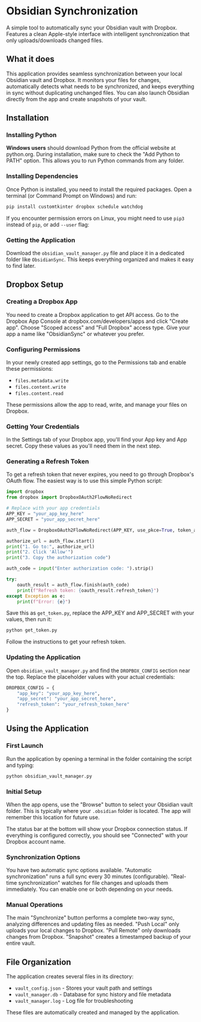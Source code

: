 # Obsidian Synchronization

A simple tool to automatically sync your Obsidian vault with Dropbox. Features a clean Apple-style interface with intelligent synchronization that only uploads/downloads changed files.

## What it does

This application provides seamless synchronization between your local Obsidian vault and Dropbox. It monitors your files for changes, automatically detects what needs to be synchronized, and keeps everything in sync without duplicating unchanged files. You can also launch Obsidian directly from the app and create snapshots of your vault.

## Installation

### Installing Python

**Windows users** should download Python from the official website at python.org. During installation, make sure to check the "Add Python to PATH" option. This allows you to run Python commands from any folder.


### Installing Dependencies

Once Python is installed, you need to install the required packages. Open a terminal (or Command Prompt on Windows) and run:

```bash
pip install customtkinter dropbox schedule watchdog
```

If you encounter permission errors on Linux, you might need to use `pip3` instead of `pip`, or add `--user` flag:

### Getting the Application

Download the `obsidian_vault_manager.py` file and place it in a dedicated folder like `ObsidianSync`. This keeps everything organized and makes it easy to find later.

## Dropbox Setup

### Creating a Dropbox App

You need to create a Dropbox application to get API access. Go to the Dropbox App Console at dropbox.com/developers/apps and click "Create app". Choose "Scoped access" and "Full Dropbox" access type. Give your app a name like "ObsidianSync" or whatever you prefer.

### Configuring Permissions

In your newly created app settings, go to the Permissions tab and enable these permissions:
- `files.metadata.write`
- `files.content.write` 
- `files.content.read`

These permissions allow the app to read, write, and manage your files on Dropbox.

### Getting Your Credentials

In the Settings tab of your Dropbox app, you'll find your App key and App secret. Copy these values as you'll need them in the next step.

### Generating a Refresh Token

To get a refresh token that never expires, you need to go through Dropbox's OAuth flow. The easiest way is to use this simple Python script:

```python
import dropbox
from dropbox import DropboxOAuth2FlowNoRedirect

# Replace with your app credentials
APP_KEY = "your_app_key_here"
APP_SECRET = "your_app_secret_here"

auth_flow = DropboxOAuth2FlowNoRedirect(APP_KEY, use_pkce=True, token_access_type='offline')

authorize_url = auth_flow.start()
print("1. Go to:", authorize_url)
print("2. Click 'Allow'")
print("3. Copy the authorization code")

auth_code = input("Enter authorization code: ").strip()

try:
    oauth_result = auth_flow.finish(auth_code)
    print(f"Refresh token: {oauth_result.refresh_token}")
except Exception as e:
    print(f"Error: {e}")
```

Save this as `get_token.py`, replace the APP_KEY and APP_SECRET with your values, then run it:

```bash
python get_token.py
```

Follow the instructions to get your refresh token.

### Updating the Application

Open `obsidian_vault_manager.py` and find the `DROPBOX_CONFIG` section near the top. Replace the placeholder values with your actual credentials:

```python
DROPBOX_CONFIG = {
    "app_key": "your_app_key_here",
    "app_secret": "your_app_secret_here", 
    "refresh_token": "your_refresh_token_here"
}
```

## Using the Application

### First Launch

Run the application by opening a terminal in the folder containing the script and typing:

```bash
python obsidian_vault_manager.py
```

### Initial Setup

When the app opens, use the "Browse" button to select your Obsidian vault folder. This is typically where your `.obsidian` folder is located. The app will remember this location for future use.

The status bar at the bottom will show your Dropbox connection status. If everything is configured correctly, you should see "Connected" with your Dropbox account name.

### Synchronization Options

You have two automatic sync options available. "Automatic synchronization" runs a full sync every 30 minutes (configurable). "Real-time synchronization" watches for file changes and uploads them immediately. You can enable one or both depending on your needs.

### Manual Operations

The main "Synchronize" button performs a complete two-way sync, analyzing differences and updating files as needed. "Push Local" only uploads your local changes to Dropbox. "Pull Remote" only downloads changes from Dropbox. "Snapshot" creates a timestamped backup of your entire vault.

## File Organization

The application creates several files in its directory:
- `vault_config.json` - Stores your vault path and settings
- `vault_manager.db` - Database for sync history and file metadata  
- `vault_manager.log` - Log file for troubleshooting

These files are automatically created and managed by the application.
